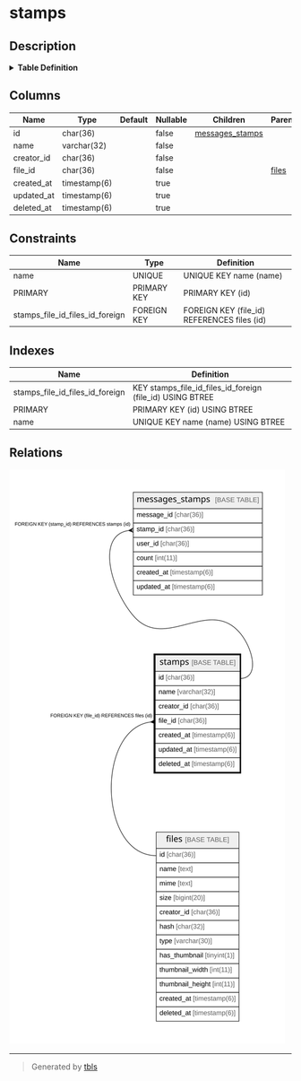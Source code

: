 # stamps

## Description

<details>
<summary><strong>Table Definition</strong></summary>

```sql
CREATE TABLE `stamps` (
  `id` char(36) NOT NULL,
  `name` varchar(32) NOT NULL,
  `creator_id` char(36) NOT NULL,
  `file_id` char(36) NOT NULL,
  `created_at` timestamp(6) NULL DEFAULT NULL,
  `updated_at` timestamp(6) NULL DEFAULT NULL,
  `deleted_at` timestamp(6) NULL DEFAULT NULL,
  PRIMARY KEY (`id`),
  UNIQUE KEY `name` (`name`),
  KEY `stamps_file_id_files_id_foreign` (`file_id`),
  CONSTRAINT `stamps_file_id_files_id_foreign` FOREIGN KEY (`file_id`) REFERENCES `files` (`id`) ON DELETE NO ACTION ON UPDATE CASCADE
) ENGINE=InnoDB DEFAULT CHARSET=utf8mb4
```

</details>

## Columns

| Name | Type | Default | Nullable | Children | Parents | Comment |
| ---- | ---- | ------- | -------- | -------- | ------- | ------- |
| id | char(36) |  | false | [messages_stamps](messages_stamps.md) |  |  |
| name | varchar(32) |  | false |  |  |  |
| creator_id | char(36) |  | false |  |  |  |
| file_id | char(36) |  | false |  | [files](files.md) |  |
| created_at | timestamp(6) |  | true |  |  |  |
| updated_at | timestamp(6) |  | true |  |  |  |
| deleted_at | timestamp(6) |  | true |  |  |  |

## Constraints

| Name | Type | Definition |
| ---- | ---- | ---------- |
| name | UNIQUE | UNIQUE KEY name (name) |
| PRIMARY | PRIMARY KEY | PRIMARY KEY (id) |
| stamps_file_id_files_id_foreign | FOREIGN KEY | FOREIGN KEY (file_id) REFERENCES files (id) |

## Indexes

| Name | Definition |
| ---- | ---------- |
| stamps_file_id_files_id_foreign | KEY stamps_file_id_files_id_foreign (file_id) USING BTREE |
| PRIMARY | PRIMARY KEY (id) USING BTREE |
| name | UNIQUE KEY name (name) USING BTREE |

## Relations

![er](stamps.svg)

---

> Generated by [tbls](https://github.com/k1LoW/tbls)
